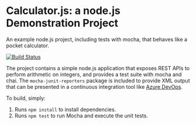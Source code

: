 Calculator.js: a node.js Demonstration Project
==============================================
An example node.js project, including tests with mocha, that behaves like
a pocket calculator.

[![Build Status](https://dev.azure.com/CadmaticTest/Configuring%20Agent%20Pools%20and%20Understanding%20Pipeline%20Styles/_apis/build/status/pelonnro1.calculator?branchName=master)](https://dev.azure.com/CadmaticTest/Configuring%20Agent%20Pools%20and%20Understanding%20Pipeline%20Styles/_apis/build/status/pelonnro1.calculator?branchName=master)

The project contains a simple node.js application that exposes REST APIs
to perform arithmetic on integers, and provides a test suite with mocha
and chai.  The `mocha-junit-reporters` package is included to provide XML
output that can be presented in a continuous integration tool like
[Azure DevOps](https://azure.com/devops).

To build, simply:

1. Runs `npm install` to install dependencies.
2. Runs `npm test` to run Mocha and execute the unit tests.

